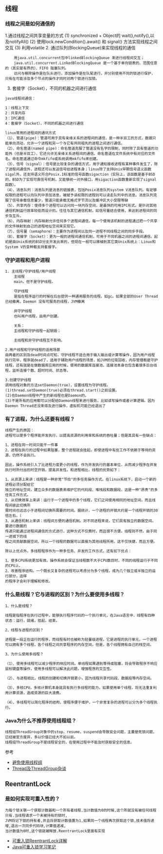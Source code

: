 ## 线程

### 线程之间是如何通信的

1.通过线程之间共享变量的方式
		(1) synchronized + Object的 wait(),notify(),以及notifyAll() 
		(2) 使用lock.newCondition().await() 和 signal() 方法实现线程之间交互 
		(3) 利用volatile
2. 通过队列(BlockingQueue)来实现线程的通信

		用java.util.concurrent包中linkedBlockingQueue 来进行线程间交互； 
		java.util.concurrent.LinkedBlockingQueue 是一个基于单向链表的、范围任意的（其实是有界的）、FIFO 阻塞队列。
		访问与移除操作是在队头进行，添加操作是在队尾进行，并分别使用不同的锁进行保护，只有在可能涉及多个节点的操作才同时对两个锁进行加锁。
3. 套接字（Socket），不同的机器之间进行通信

```
java线程间通信：

1：线程上下文
2：共享内存
3：IPC通信
4：套接字（Socket），不同的机器之间进行通信

linux常用的进程间的通讯方式
（1）、管道(pipe)：管道可用于具有亲缘关系的进程间的通信，是一种半双工的方式，数据只能单向流动，允许一个进程和另一个与它有共同祖先的进程之间进行通信。
（2）、命名管道(named pipe)：命名管道克服了管道没有名字的限制，同时除了具有管道的功能外（也是半双工），它还允许无亲缘关系进程间的通信。命名管道在文件系统中有对应的文件名。命名管道通过命令mkfifo或系统调用mkfifo来创建。
（3）、信号（signal）：信号是比较复杂的通信方式，用于通知接收进程有某种事件发生了，除了进程间通信外，进程还可以发送信号给进程本身；linux除了支持Unix早期信号语义函数sigal外，还支持语义符合Posix.1标准的信号函数sigaction（实际上，该函数是基于BSD的，BSD为了实现可靠信号机制，又能够统一对外接口，用sigaction函数重新实现了signal函数）。
（4）、消息队列：消息队列是消息的链接表，包括Posix消息队列system V消息队列。有足够权限的进程可以向队列中添加消息，被赋予读权限的进程则可以读走队列中的消息。消息队列克服了信号承载信息量少，管道只能承载无格式字节流以及缓冲区大小受限等缺
（5）、共享内存：使得多个进程可以访问同一块内存空间，是最快的可用IPC形式。是针对其他通信机制运行效率较低而设计的。往往与其它通信机制，如信号量结合使用，来达到进程间的同步及互斥。
（6）、内存映射：内存映射允许任何多个进程间通信，每一个使用该机制的进程通过把一个共享的文件映射到自己的进程地址空间来实现它。
（7）、信号量（semaphore）：主要作为进程间以及同一进程不同线程之间的同步手段。
（8）、套接字（Socket）：更为一般的进程间通信机制，可用于不同机器之间的进程间通信。起初是由Unix系统的BSD分支开发出来的，但现在一般可以移植到其它类Unix系统上：Linux和System V的变种都支持套接字。
```

### 守护进程和用户进程
```
1. 主线程/守护线程/用户线程
	主线程
	main，但不是守护线程。

	守护线程
	是指在程序运行的时候在后台提供一种通用服务的线程。如gc。如果全部的User Thread已经撤离，Daemon 没有可服务的线程，JVM撤离

	非守护线程
	也叫用户线程，由用户创建。

	关系：
	主线程和守护线程一起销毁；

	主线程和非守护线程互不影响。	

2.用户线程和守护线程的适用场景
由两者的区别及dead时间点可知，守护线程不适合用于输入输出或计算等操作，因为用户线程执行完毕，程序就dead了，适用于辅助用户线程的场景，如JVM的垃圾回收，内存管理都是守护线程，还有就是在做数据库应用的时候，使用的数据库连接池，连接池本身也包含着很多后台线程，监听连接个数、超时时间、状态等。

3.创建守护线程
调用线程对象的方法setDaemon(true)，设置线程为守护线程。
(1)thread.setDaemon(true)必须在thread.start()之前设置。
(2)在Daemon线程中产生的新线程也是Daemon的。
(3)不是所有的应用都可以分配给Daemon线程来进行服务，比如读写操作或者计算逻辑。因为Daemon Thread还没来得及进行操作，虚拟机可能已经退出了
```

### 有了进程，为什么还要有线程？
```
线程产生的原因：
进程可以使多个程序能并发执行，以提高资源的利用率和系统的吞吐量；但是其具有一些缺点：

1、进程在同一时间只能干一件事
2、进程在执行的过程中如果阻塞，整个进程就会挂起，即使进程中有些工作不依赖于等待的资源，仍然不会执行。

因此，操作系统引入了比进程力度更小的线程，作为并发执行的基本单位，从而减少程序在并发执行时所付出的时空开销，提高并发性。和进程相比，线程的优势如下：

1、从资源上来讲：线程是一种非常"节俭"的多任务操作方式。在linux系统下，启动一个新的进程必须分配给它
独立的地址空间，建立众多的数据表来维护它的代码段、堆栈段和数据段，这是一种"昂贵"的多任务工作方式。
2、从切换效率上来讲：运行于一个进程中的多个线程，它们之间使用相同的地址空间，而且线程间彼此切换所
需时间也远远小于进程间切换所需要的时间。据统计，一个进程的开销大约是一个线程开销的30倍左右。（
3、从通信机制上来讲：线程间方便的通信机制。对不同进程来说，它们具有独立的数据空间，要进行数据的
传递只能通过进程间通信的方式进行，这种方式不仅费时，而且很不方便。线程则不然，由于同一进城下的线
程之间贡献数据空间，所以一个线程的数据可以直接为其他线程所用，这不仅快捷，而且方便。

除以上优点外，多线程程序作为一种多任务、并发的工作方式，还有如下优点：

1、使多CPU系统更加有效。操作系统会保证当线程数不大于CPU数目时，不同的线程运行于不同的CPU上。
2、改善程序结构。一个既长又复杂的进程可以考虑分为多个线程，成为几个独立或半独立的运行部分，这样
的程序才会利于理解和修改。
```
### 什么是线程？它与进程的区别？为什么要使用多线程？
```
1、什么是线程？

线程是指程序在执行过程中，能够执行程序代码的一个执行单元，在Java语言中，线程有四种状态：运行，就绪，挂起，结束。

2、线程与进程的区别？

进程是一段正在运行的程序，而线程有时也被称为轻量级进程，它是进程的执行单元，一个进程可以拥有多个线程，各个线程之间共享程序的内存空间，但是，各个线程拥有自己的栈空间。

3、为什么使用多线程？

（1）、使用多线程可以减少程序的响应时间。单线程如果遇到等待或阻塞，将会导致程序不响应鼠标键盘等操作，使用多线程可以解决此问题，增强程序的交互性。

（2）、与进程相比，线程的创建和切换开销更小，因为线程共享代码段、数据段等内存空间。

（3）、多核CPU，多核计算机本身就具有执行多线程的能力，如果使用单个线程，将无法重复利用计算资源，造成资源的巨大浪费。

（4）、多线程可以简化程序的结构，使程序便于维护，一个非常复杂的进程可以分为多个线程执行。
```

### Java为什么不推荐使用线程组？
```
线程组ThreadGroup对象中的stop，resume，suspend会导致安全问题，主要是死锁问题，已经被官方废弃，多以价值已经大不如以前。
线程组ThreadGroup不是线程安全的，在使用过程中不能及时获取安全的信息。
```
参考
- [避免使用线程组](https://blog.csdn.net/Deaht_Huimie/article/details/85013810)
- [Thread及ThreadGroup杂谈](https://www.cnblogs.com/yiwangzhibujian/p/6212104.html)

## ReentrantLock

### 是如何实现可重入性的？

```
为每个锁关联一个获取计数器和一个所有者线程,当计数值为0的时候,这个所就没有被任何线程只有.当线程请求一个未被持有的锁时,
JVM将记下锁的持有者,并且将获取计数值置为1,如果同一个线程再次获取这个锁,技术值将递增,退出一次同步代码块,计算值递减,
当计数值为0时,这个锁就被释放.ReentrantLock里面有实现
```
- [可重入锁ReentrantLock详解](https://www.iteye.com/blog/donald-draper-2360411)
- [Java可重入锁学习笔记](https://www.shiyanlou.com/questions/2460/)
